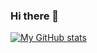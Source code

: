 ### Hi there 👋


[![My GitHub stats](https://github-readme-stats.vercel.app/api?username=silinmykola&show_icons=true&theme=radical)](https://github.com/anuraghazra/github-readme-stats)

<!--
**SilinMykola/silinmykola** is a ✨ _special_ ✨ repository because its `README.md` (this file) appears on your GitHub profile.

Here are some ideas to get you started:

- 🔭 I’m currently working on ...
- 🌱 I’m currently learning ...
- 👯 I’m looking to collaborate on ...
- 🤔 I’m looking for help with ...
- 💬 Ask me about ...
- 📫 How to reach me: ...
- 😄 Pronouns: ...
- ⚡ Fun fact: ...
-->
